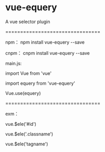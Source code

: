 # vue-equery
A vue selector plugin

================================

npm：
npm install vue-equery --save

cnpm：
cnpm install vue-equery --save

main.js:

import Vue from 'vue'

import equery from 'vue-equery'

Vue.use(equery)

================================

exm：

vue.$ele('#id')

vue.$ele('.classname')

vue.$ele('tagname')
